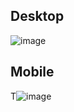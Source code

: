 ## Desktop

![image](https://github.com/Rickkun11/real_estate/assets/58342849/44682c4d-3426-4a36-9012-83f85041ed83)

## Mobile

T![image](https://github.com/Rickkun11/real_estate/assets/58342849/b48e6271-7863-4514-bf02-7ccf778f6ba3)
